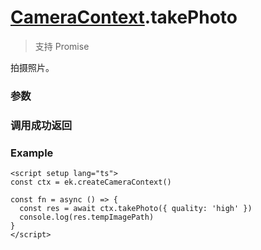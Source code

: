 # [CameraContext](./../CameraContext).takePhoto

> <Icon type="success" /> 支持 Promise

拍摄照片。

### 参数

<Props :data="props" options />

### 调用成功返回

<Results :data="results" />

### Example

```vue
<script setup lang="ts">
const ctx = ek.createCameraContext()

const fn = async () => {
  const res = await ctx.takePhoto({ quality: 'high' })
  console.log(res.tempImagePath)
}
</script>
```

<script setup>

const props = [
  {
    name: 'quality',
    type: 'string',
    default: 'normal',
    required: false,
    desc: '成像质量',
    values: [
        { value: "high", desc: "高质量" },
        { value: "normal", desc: "普通质量" },
        { value: "low", desc: "低质量" },
    ],
  },
]

const results = [
  {
    name: 'tempImagePath',
    type: 'string',
    desc: '照片文件的临时路径 (本地路径)'
  },
]

</script>
